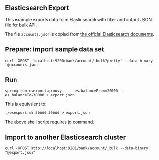 ## Elasticsearch Export

This example exports data from Elasticsearch with filter
and output JSON file for bulk API.

The file `accounts.json` is copied from [the official Elasticsearch documents](https://www.elastic.co/guide/en/elasticsearch/reference/current/_exploring_your_data.html).

## Prepare: import sample data set

```
curl -XPOST 'localhost:9200/bank/account/_bulk?pretty' --data-binary "@accounts.json"
```

## Run

```
spring run esexport.groovy -- --es.balanceFrom=20000 --es.balanceTo=30000 > export.json
```

This is equivalent to:

```
./esexport.sh 20000 30000 > export.json
```

The above shell script requires [jq](https://stedolan.github.io/jq/) command.

## Import to another Elasticsearch cluster

```
curl -XPOST http://localhost:9201/bank/account/_bulk --data-binary "@export.json"
```
